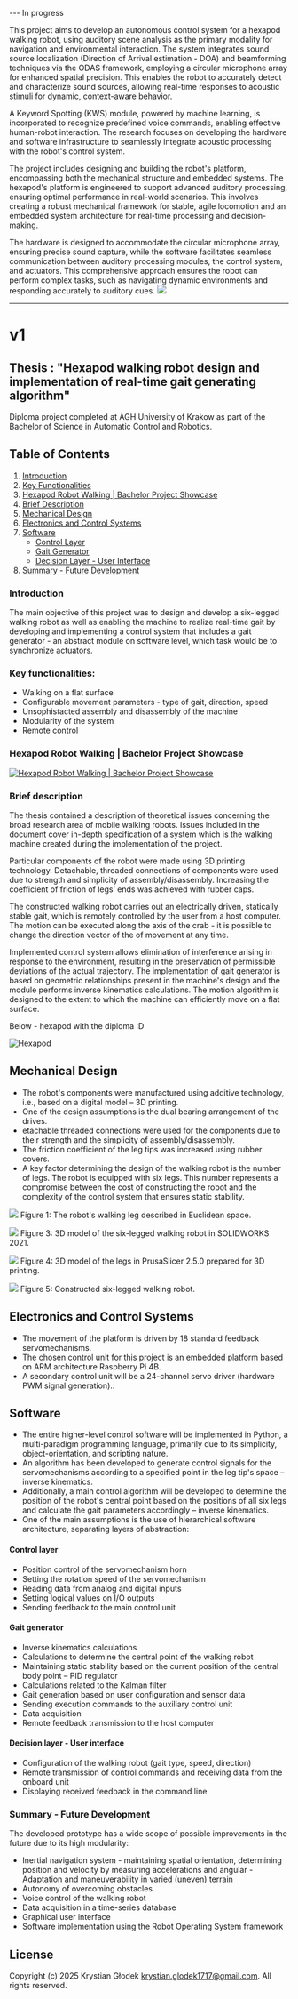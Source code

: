 --- In progress

This project aims to develop an autonomous control system for a hexapod walking robot, using auditory scene analysis as the primary modality for navigation and environmental interaction. The system integrates sound source localization (Direction of Arrival estimation - DOA) and beamforming techniques via the ODAS framework, employing a circular microphone array for enhanced spatial precision. This enables the robot to accurately detect and characterize sound sources, allowing real-time responses to acoustic stimuli for dynamic, context-aware behavior.

A Keyword Spotting (KWS) module, powered by machine learning, is incorporated to recognize predefined voice commands, enabling effective human-robot interaction. The research focuses on developing the hardware and software infrastructure to seamlessly integrate acoustic processing with the robot's control system.

The project includes designing and building the robot's platform, encompassing both the mechanical structure and embedded systems. The hexapod's platform is engineered to support advanced auditory processing, ensuring optimal performance in real-world scenarios. This involves creating a robust mechanical framework for stable, agile locomotion and an embedded system architecture for real-time processing and decision-making.

The hardware is designed to accommodate the circular microphone array, ensuring precise sound capture, while the software facilitates seamless communication between auditory processing modules, the control system, and actuators. This comprehensive approach ensures the robot can perform complex tasks, such as navigating dynamic environments and responding accurately to auditory cues.
![](./assets/hexapod_alum.jpg)

---

# v1
## Thesis : "Hexapod walking robot design and implementation of real-time gait generating algorithm"

Diploma project completed at AGH University of Krakow as part of the Bachelor of Science in Automatic Control and Robotics.
 
## Table of Contents

1. [Introduction](#introduction)
2. [Key Functionalities](#key-functionalities)
3. [Hexapod Robot Walking | Bachelor Project Showcase](#hexapod-robot-walking--bachelor-project-showcase)
4. [Brief Description](#brief-description)
5. [Mechanical Design](#mechanical-design)
6. [Electronics and Control Systems](#electronics-and-control-systems)
7. [Software](#software)
    - [Control Layer](#control-layer)
    - [Gait Generator](#gait-generator)
    - [Decision Layer - User Interface](#decision-layer---user-interface)
8. [Summary - Future Development](#summary---future-development)

### Introduction
The main objective of this project was to design and develop a six-legged walking robot as well as enabling the machine to realize real-time gait by developing and implementing a control system that includes a gait generator - an abstract module on software level, which task would be to synchronize actuators.

### Key functionalities:
- Walking on a flat surface
- Configurable movement parameters - type of gait, direction, speed
- Unsophistacted assembly and disassembly of the machine
- Modularity of the system
- Remote control 

### Hexapod Robot Walking | Bachelor Project Showcase
[![Hexapod Robot Walking | Bachelor Project Showcase](./assets/thumbnail.png)](https://www.youtube.com/watch?v=OVMIdYS9ga8)

### Brief description

The thesis contained a description of theoretical issues concerning the broad research area of mobile walking robots. Issues included in the document cover in-depth specification of a system which is the walking machine created during the implementation of the project. 

Particular components of the robot were made using 3D printing technology. Detachable, threaded connections of components were used due to strength and simplicity of assembly/disassembly. Increasing the coefficient of friction of legs’ ends was achieved with rubber caps.

The constructed walking robot carries out an electrically driven, statically stable gait, which is remotely controlled by the user from a host computer.  The motion can be executed along the axis of the crab - it is possible to change the direction vector of the of movement at any time. 

Implemented control system allows elimination of interference arising in response to the environment, resulting in the preservation of permissible deviations of the actual trajectory. The implementation of gait generator is based on geometric relationships present in the machine's design and the module performs inverse kinematics calculations. The motion algorithm is designed to the extent to which the machine can efficiently move on a flat surface. 

Below - hexapod with the diploma :D

![Hexapod](./assets/hexapod.jpg)

## Mechanical Design

- The robot's components were manufactured using additive technology, i.e., based on a digital model – 3D printing.
- One of the design assumptions is the dual bearing arrangement of the drives.
- etachable threaded connections were used for the components due to their strength and the simplicity of assembly/disassembly.
- The friction coefficient of the leg tips was increased using rubber covers.
- A key factor determining the design of the walking robot is the number of legs. The robot is equipped with six legs. This number represents a compromise between the cost of constructing the robot and the complexity of the control system that ensures static stability.

![](./assets/leg.png)
Figure 1: The robot's walking leg described in Euclidean space.

![](./assets/solid.png)
Figure 3: 3D model of the six-legged walking robot in SOLIDWORKS 2021.

![](./assets/prusa.png)
Figure 4: 3D model of the legs in PrusaSlicer 2.5.0 prepared for 3D printing.

![](./assets/hexapod.png)
Figure 5: Constructed six-legged walking robot.

## Electronics and Control Systems

- The movement of the platform is driven by 18 standard feedback servomechanisms.
- The chosen control unit for this project is an embedded platform based on ARM architecture Raspberry Pi 4B.
- A secondary control unit will be a 24-channel servo driver (hardware PWM signal generation)..


## Software

- The entire higher-level control software will be implemented in Python, a multi-paradigm programming language, primarily due to its simplicity, object-orientation, and scripting nature.
- An algorithm has been developed to generate control signals for the servomechanisms according to a specified point in the leg tip's space – inverse kinematics.
- Additionally, a main control algorithm will be developed to determine the position of the robot's central point based on the positions of all six legs and calculate the gait parameters accordingly – inverse kinematics.
- One of the main assumptions is the use of hierarchical software architecture, separating layers of abstraction:

#### Control layer

- Position control of the servomechanism horn
- Setting the rotation speed of the servomechanism
- Reading data from analog and digital inputs
- Setting logical values on I/O outputs
- Sending feedback to the main control unit

#### Gait generator

- Inverse kinematics calculations
- Calculations to determine the central point of the walking robot
- Maintaining static stability based on the current position of the central body point – PID regulator
- Calculations related to the Kalman filter
- Gait generation based on user configuration and sensor data
- Sending execution commands to the auxiliary control unit
- Data acquisition
- Remote feedback transmission to the host computer

#### Decision layer - User interface

- Configuration of the walking robot (gait type, speed, direction)
- Remote transmission of control commands and receiving data from the onboard unit
- Displaying received feedback in the command line


### Summary - Future Development

The developed prototype has a wide scope of possible improvements in the future due to its high modularity:
- Inertial navigation system - maintaining spatial orientation, determining position and velocity by measuring accelerations and angular - Adaptation and maneuverability in varied (uneven) terrain
- Autonomy of overcoming obstacles
- Voice control of the walking robot
- Data acquisition in a time-series database
- Graphical user interface
- Software implementation using the Robot Operating System framework

## License

Copyright (c) 2025 Krystian Głodek <krystian.glodek1717@gmail.com>. All rights reserved.
